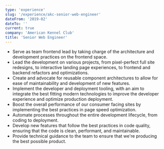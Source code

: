 ```yaml
---
type: 'experience'
slug: '/experience/akc-senior-web-engineer'
dateFrom: '2019-02'
dateTo: ''
current: true
company: 'American Kennel Club'
title: 'Senior Web Engineer'
---
```


- Serve as team frontend lead by taking charge of the architecture and development practices on the frontend space.
- Lead the development on various projects, from pixel-perfect full site redesigns, to interactive landing page experiences, to frontend and backend refactors and optimizations.
- Create and advocate for reusable component architectures to allow for ease of maintainability and development of new features.
- Implement the developer and deployment tooling, with an aim to integrate the best fitting modern technologies to improve the developer experience and optimize production deployment.
- Boost the overall performance of our consumer facing sites by implementing the best practices in page speed optimization.
- Automate processes throughout the entire development lifecycle, from coding to deployment.
- Develop new features that follow the best practices in code quality, ensuring that the code is clean, performant, and maintainable.
- Provide technical guidance to the team to ensure that we're producing the best possible product.
